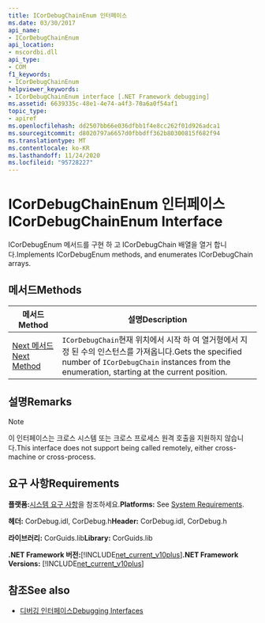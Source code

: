 ```yaml
---
title: ICorDebugChainEnum 인터페이스
ms.date: 03/30/2017
api_name:
- ICorDebugChainEnum
api_location:
- mscordbi.dll
api_type:
- COM
f1_keywords:
- ICorDebugChainEnum
helpviewer_keywords:
- ICorDebugChainEnum interface [.NET Framework debugging]
ms.assetid: 6639335c-48e1-4e74-a4f3-70a6a0f54af1
topic_type:
- apiref
ms.openlocfilehash: dd2507bb66e036dfbb1f4e8cc262f01d926adca1
ms.sourcegitcommit: d8020797a6657d0fbbdff362b80300815f682f94
ms.translationtype: MT
ms.contentlocale: ko-KR
ms.lasthandoff: 11/24/2020
ms.locfileid: "95728227"
---
```

# <a name="icordebugchainenum-interface"></a><span data-ttu-id="5e7fd-102">ICorDebugChainEnum 인터페이스</span><span class="sxs-lookup"><span data-stu-id="5e7fd-102">ICorDebugChainEnum Interface</span></span>

<span data-ttu-id="5e7fd-103">ICorDebugEnum 메서드를 구현 하 고 ICorDebugChain 배열을 열거 합니다.</span><span class="sxs-lookup"><span data-stu-id="5e7fd-103">Implements ICorDebugEnum methods, and enumerates ICorDebugChain arrays.</span></span>  
  
## <a name="methods"></a><span data-ttu-id="5e7fd-104">메서드</span><span class="sxs-lookup"><span data-stu-id="5e7fd-104">Methods</span></span>  
  
|<span data-ttu-id="5e7fd-105">메서드</span><span class="sxs-lookup"><span data-stu-id="5e7fd-105">Method</span></span>|<span data-ttu-id="5e7fd-106">설명</span><span class="sxs-lookup"><span data-stu-id="5e7fd-106">Description</span></span>|  
|------------|-----------------|  
|[<span data-ttu-id="5e7fd-107">Next 메서드</span><span class="sxs-lookup"><span data-stu-id="5e7fd-107">Next Method</span></span>](icordebugchainenum-next-method.md)|<span data-ttu-id="5e7fd-108">`ICorDebugChain`현재 위치에서 시작 하 여 열거형에서 지정 된 수의 인스턴스를 가져옵니다.</span><span class="sxs-lookup"><span data-stu-id="5e7fd-108">Gets the specified number of `ICorDebugChain` instances from the enumeration, starting at the current position.</span></span>|  
  
## <a name="remarks"></a><span data-ttu-id="5e7fd-109">설명</span><span class="sxs-lookup"><span data-stu-id="5e7fd-109">Remarks</span></span>  
  
> [!NOTE]
> <span data-ttu-id="5e7fd-110">이 인터페이스는 크로스 시스템 또는 크로스 프로세스 원격 호출을 지원하지 않습니다.</span><span class="sxs-lookup"><span data-stu-id="5e7fd-110">This interface does not support being called remotely, either cross-machine or cross-process.</span></span>  
  
## <a name="requirements"></a><span data-ttu-id="5e7fd-111">요구 사항</span><span class="sxs-lookup"><span data-stu-id="5e7fd-111">Requirements</span></span>  

 <span data-ttu-id="5e7fd-112">**플랫폼:**[시스템 요구 사항](../../get-started/system-requirements.md)을 참조하세요.</span><span class="sxs-lookup"><span data-stu-id="5e7fd-112">**Platforms:** See [System Requirements](../../get-started/system-requirements.md).</span></span>  
  
 <span data-ttu-id="5e7fd-113">**헤더:** CorDebug.idl, CorDebug.h</span><span class="sxs-lookup"><span data-stu-id="5e7fd-113">**Header:** CorDebug.idl, CorDebug.h</span></span>  
  
 <span data-ttu-id="5e7fd-114">**라이브러리:** CorGuids.lib</span><span class="sxs-lookup"><span data-stu-id="5e7fd-114">**Library:** CorGuids.lib</span></span>  
  
 <span data-ttu-id="5e7fd-115">**.NET Framework 버전:**[!INCLUDE[net_current_v10plus](../../../../includes/net-current-v10plus-md.md)]</span><span class="sxs-lookup"><span data-stu-id="5e7fd-115">**.NET Framework Versions:** [!INCLUDE[net_current_v10plus](../../../../includes/net-current-v10plus-md.md)]</span></span>  
  
## <a name="see-also"></a><span data-ttu-id="5e7fd-116">참조</span><span class="sxs-lookup"><span data-stu-id="5e7fd-116">See also</span></span>

- [<span data-ttu-id="5e7fd-117">디버깅 인터페이스</span><span class="sxs-lookup"><span data-stu-id="5e7fd-117">Debugging Interfaces</span></span>](debugging-interfaces.md)

